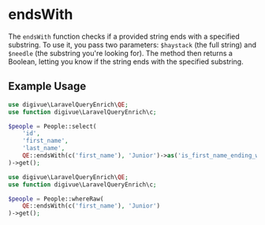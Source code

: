 # endsWith

The `endsWith` function checks if a provided string ends with a specified substring. To use it, you pass two
parameters: `$haystack` (the full string) and `$needle` (the substring you're looking for). The method then returns a
Boolean, letting you know if the string ends with the specified substring.

## Example Usage

```php
use digivue\LaravelQueryEnrich\QE;
use function digivue\LaravelQueryEnrich\c;

$people = People::select(
    'id',
    'first_name',
    'last_name',
    QE::endsWith(c('first_name'), 'Junior')->as('is_first_name_ending_with_junior'))
)->get();
```

```php
use digivue\LaravelQueryEnrich\QE;
use function digivue\LaravelQueryEnrich\c;

$people = People::whereRaw(
    QE::endsWith(c('first_name'), 'Junior')
)->get();
```

